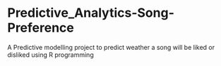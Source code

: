 # Predictive_Analytics-Song-Preference
A Predictive modelling project to predict weather a song will be liked or disliked using R programming
